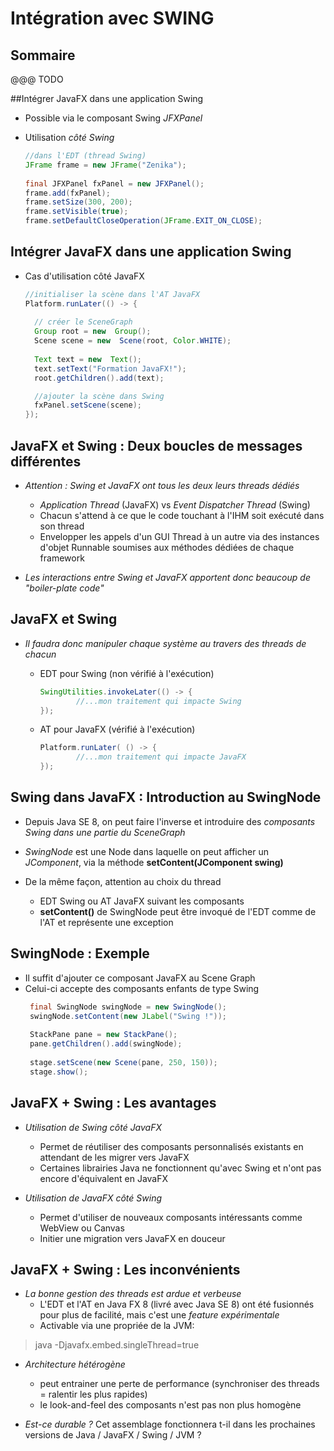 # Intégration avec SWING

<!-- .slide: class="page-title" -->



## Sommaire

@@@ TODO



##Intégrer JavaFX dans une application Swing

- Possible via le composant Swing *JFXPanel*
 
- Utilisation *côté Swing*
  ```java
  //dans l'EDT (thread Swing)
  JFrame frame = new JFrame("Zenika");
    
  final JFXPanel fxPanel = new JFXPanel();
  frame.add(fxPanel);
  frame.setSize(300, 200);
  frame.setVisible(true);
  frame.setDefaultCloseOperation(JFrame.EXIT_ON_CLOSE);
  ```



## Intégrer JavaFX dans une application Swing

- Cas d'utilisation côté JavaFX

  ```java
  //initialiser la scène dans l'AT JavaFX
  Platform.runLater(() -> {
    
    // créer le SceneGraph
    Group root = new  Group();
    Scene scene = new  Scene(root, Color.WHITE);
    
    Text text = new  Text();
    text.setText("Formation JavaFX!");
    root.getChildren().add(text);
  
    //ajouter la scène dans Swing
    fxPanel.setScene(scene);
  });
  ```



## JavaFX et Swing : Deux boucles de messages différentes

- *Attention : Swing et JavaFX ont tous les deux leurs threads dédiés* 
  - *Application Thread* (JavaFX) vs *Event Dispatcher Thread* (Swing)
  - Chacun s'attend à ce que le code touchant à l'IHM soit exécuté dans son thread         
  - Envelopper les appels d'un GUI Thread à un autre via des instances d'objet Runnable soumises aux méthodes dédiées de chaque framework 
  
- *Les interactions entre Swing et JavaFX apportent donc beaucoup de "boiler-plate code"* 



## JavaFX et Swing
- *Il faudra donc manipuler chaque système au travers des threads de chacun*
  - EDT pour Swing (non vérifié à l'exécution)
    ```java
    SwingUtilities.invokeLater(() -> {
    		//...mon traitement qui impacte Swing
    });
    ```
    
  - AT pour JavaFX (vérifié à l'exécution)
    ```java
    Platform.runLater( () -> {
    		//...mon traitement qui impacte JavaFX
    });
    ```



## Swing dans JavaFX : Introduction au SwingNode

- Depuis Java SE 8, on peut faire l'inverse et introduire des *composants Swing dans une partie du SceneGraph*

- *SwingNode* est une Node dans laquelle on peut afficher un *JComponent*, via la méthode **setContent(JComponent swing)** 

- De la même façon, attention au choix du thread 
  - EDT Swing ou AT JavaFX suivant les composants 
  - **setContent()** de SwingNode peut être invoqué de l'EDT comme de l'AT et représente une exception 



## SwingNode : Exemple

- Il suffit d'ajouter ce composant JavaFX au Scene Graph 
- Celui-ci accepte des composants enfants de type Swing
  ```java
   final SwingNode swingNode = new SwingNode();
   swingNode.setContent(new JLabel("Swing !"));
   
   StackPane pane = new StackPane();
   pane.getChildren().add(swingNode);
   
   stage.setScene(new Scene(pane, 250, 150));
   stage.show();
  ```



## JavaFX + Swing : Les avantages

- *Utilisation de Swing côté JavaFX* 
  - Permet de réutiliser des composants personnalisés existants en attendant de les migrer vers JavaFX 
  - Certaines librairies Java ne fonctionnent qu'avec Swing et n'ont pas encore d'équivalent en JavaFX 

- *Utilisation de JavaFX côté Swing*
  - Permet d'utiliser de nouveaux composants intéressants comme WebView ou Canvas 
  - Initier une migration vers JavaFX en douceur



## JavaFX + Swing : Les inconvénients

- *La bonne gestion des threads est ardue et verbeuse* 
  - L'EDT et l'AT en Java FX 8 (livré avec Java SE 8) ont été fusionnés pour plus de facilité, mais c'est une *feature expérimentale*
  - Activable via une propriée de la JVM:
  
> java -Djavafx.embed.singleThread=true

- *Architecture hétérogène*
  - peut entrainer une perte de performance (synchroniser des threads = ralentir les plus rapides)
  - le look-and-feel des composants n'est pas non plus homogène

- *Est-ce durable ?* Cet assemblage fonctionnera t-il dans les prochaines versions de Java / JavaFX / Swing / JVM ? 

